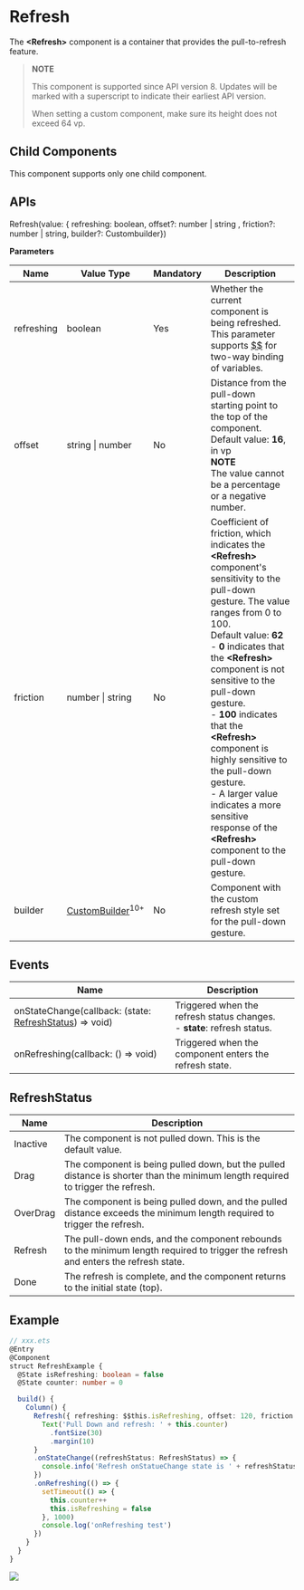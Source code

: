# Refresh

 The **\<Refresh>** component is a container that provides the pull-to-refresh feature.

>  **NOTE**
>
>  This component is supported since API version 8. Updates will be marked with a superscript to indicate their earliest API version.
>
>  When setting a custom component, make sure its height does not exceed 64 vp.

## Child Components

This component supports only one child component.

## APIs

Refresh\(value: \{ refreshing: boolean, offset?:  number | string , friction?: number | string, builder?: Custombuilder\}\)

**Parameters**

| Name| Value Type| Mandatory| Description|
| -------- | -------- | -------- | -------- |
| refreshing | boolean | Yes| Whether the current component is being refreshed.<br>This parameter supports [$$](../../quick-start/arkts-restrictions-and-extensions.md#two-way-binding-of-variables) for two-way binding of variables.|
| offset | string \| number | No| Distance from the pull-down starting point to the top of the component.<br>Default value: **16**, in vp<br>**NOTE**<br>The value cannot be a percentage or a negative number.|
| friction | number \| string | No| Coefficient of friction, which indicates the **<Refresh\>** component's sensitivity to the pull-down gesture. The value ranges from 0 to 100.<br>Default value: **62**<br>- **0** indicates that the **\<Refresh>** component is not sensitive to the pull-down gesture.<br>- **100** indicates that the **\<Refresh>** component is highly sensitive to the pull-down gesture.<br>- A larger value indicates a more sensitive response of the **\<Refresh>** component to the pull-down gesture.|
| builder | [CustomBuilder](ts-types.md#custombuilder8)<sup>10+</sup> | No| Component with the custom refresh style set for the pull-down gesture.|



## Events


| Name| Description|
| -------- | -------- |
| onStateChange(callback: (state: [RefreshStatus](#refreshstatus)) => void)| Triggered when the refresh status changes.<br>- **state**: refresh status.|
| onRefreshing(callback: () => void)| Triggered when the component enters the refresh state.|

## RefreshStatus

| Name| Description|
| -------- | -------- |
| Inactive | The component is not pulled down. This is the default value.|
| Drag | The component is being pulled down, but the pulled distance is shorter than the minimum length required to trigger the refresh.|
| OverDrag | The component is being pulled down, and the pulled distance exceeds the minimum length required to trigger the refresh.|
| Refresh | The pull-down ends, and the component rebounds to the minimum length required to trigger the refresh and enters the refresh state.|
| Done | The refresh is complete, and the component returns to the initial state (top).|


## Example

```ts
// xxx.ets
@Entry
@Component
struct RefreshExample {
  @State isRefreshing: boolean = false
  @State counter: number = 0

  build() {
    Column() {
      Refresh({ refreshing: $$this.isRefreshing, offset: 120, friction: 100 }) {
        Text('Pull Down and refresh: ' + this.counter)
          .fontSize(30)
          .margin(10)
      }
      .onStateChange((refreshStatus: RefreshStatus) => {
        console.info('Refresh onStatueChange state is ' + refreshStatus)
      })
      .onRefreshing(() => {
        setTimeout(() => {
          this.counter++
          this.isRefreshing = false
        }, 1000)
        console.log('onRefreshing test')
      })
    }
  }
}
```

![](figures/refresh.gif)
